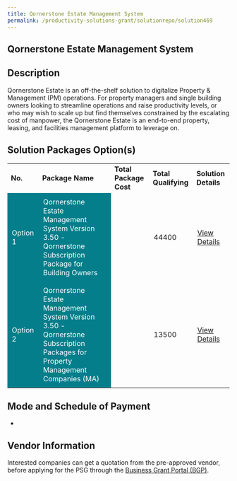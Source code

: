 ```yaml
---
title: Qornerstone Estate Management System
permalink: /productivity-solutions-grant/solutionrepo/solution469
---
```


## Qornerstone Estate Management System

## Description

Qornerstone Estate is an off-the-shelf solution to digitalize Property & Management (PM) operations. For property managers and single building owners looking to streamline operations and raise productivity levels, or who may wish to scale up but find themselves constrained by the escalating cost of manpower, the Qornerstone Estate is an end-to-end property, leasing, and facilities management platform to leverage on.

## Solution Packages Option(s)

<table>
<tr>
<td><b>No.</b></td>
<td><b>Package Name</b></td>
<td><b>Total Package Cost</b></td>
<td><b>Total Qualifying</b></td>
<td><b>Solution Details</b></td>
</tr>
<tr>
<td style='padding: 10px; background-color: #037E8A; color: #FFFFFF;'>Option 1</td>
<td style='padding: 10px; background-color: #037E8A; color: #FFFFFF;'>Qornerstone Estate Management System Version 3.50 - Qornerstone Subscription Package for Building Owners</td>
<td style='padding: 10px;'></td>
<td style='padding: 10px;'>44400</td>
<td style='padding: 10px;'><a href='https://www.gobusiness.gov.sg/images/psg/IBASE_Technology_20200155_Annex_3_20200625151908_Part_3.pdf' target='_blank'>View Details</a></td>
</tr>
<tr>
<td style='padding: 10px; background-color: #037E8A; color: #FFFFFF;'>Option 2</td>
<td style='padding: 10px; background-color: #037E8A; color: #FFFFFF;'>Qornerstone Estate Management System Version 3.50 - Qornerstone Subscription Packages for Property Management Companies (MA)</td>
<td style='padding: 10px;'></td>
<td style='padding: 10px;'>13500</td>
<td style='padding: 10px;'><a href='https://www.gobusiness.gov.sg/images/psg/IBASE_Technology_20200155_Annex_3_20200625151908_Part_12.pdf' target='_blank'>View Details</a></td>
</tr>
</table>

## Mode and Schedule of Payment

 - 

## Vendor Information

 

Interested companies can get a quotation from the pre-approved vendor, before applying for the PSG through the <a href='https://www.businessgrants.gov.sg/' target='_blank' rel='noopener'>Business Grant Portal (BGP)</a>.

<script src="/jquery/resize-tables.js"></script>
